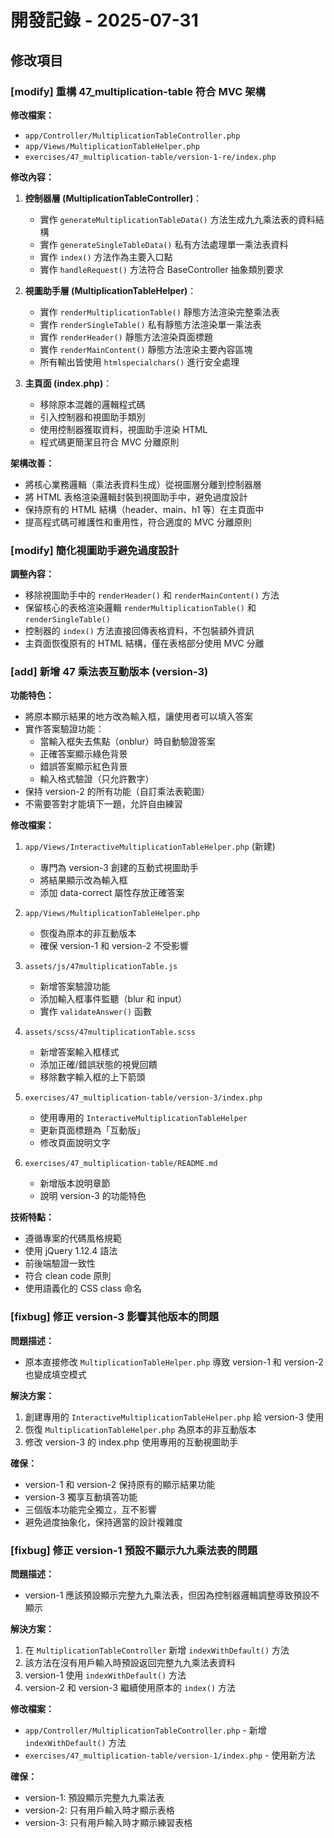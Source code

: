 # 開發記錄 - 2025-07-31

## 修改項目

### [modify] 重構 47_multiplication-table 符合 MVC 架構

**修改檔案：**

- `app/Controller/MultiplicationTableController.php`
- `app/Views/MultiplicationTableHelper.php`
- `exercises/47_multiplication-table/version-1-re/index.php`

**修改內容：**

1. **控制器層 (MultiplicationTableController)**：

   - 實作 `generateMultiplicationTableData()` 方法生成九九乘法表的資料結構
   - 實作 `generateSingleTableData()` 私有方法處理單一乘法表資料
   - 實作 `index()` 方法作為主要入口點
   - 實作 `handleRequest()` 方法符合 BaseController 抽象類別要求

2. **視圖助手層 (MultiplicationTableHelper)**：

   - 實作 `renderMultiplicationTable()` 靜態方法渲染完整乘法表
   - 實作 `renderSingleTable()` 私有靜態方法渲染單一乘法表
   - 實作 `renderHeader()` 靜態方法渲染頁面標題
   - 實作 `renderMainContent()` 靜態方法渲染主要內容區塊
   - 所有輸出皆使用 `htmlspecialchars()` 進行安全處理

3. **主頁面 (index.php)**：
   - 移除原本混雜的邏輯程式碼
   - 引入控制器和視圖助手類別
   - 使用控制器獲取資料，視圖助手渲染 HTML
   - 程式碼更簡潔且符合 MVC 分離原則

**架構改善：**

- 將核心業務邏輯（乘法表資料生成）從視圖層分離到控制器層
- 將 HTML 表格渲染邏輯封裝到視圖助手中，避免過度設計
- 保持原有的 HTML 結構（header、main、h1 等）在主頁面中
- 提高程式碼可維護性和重用性，符合適度的 MVC 分離原則

### [modify] 簡化視圖助手避免過度設計

**調整內容：**

- 移除視圖助手中的 `renderHeader()` 和 `renderMainContent()` 方法
- 保留核心的表格渲染邏輯 `renderMultiplicationTable()` 和 `renderSingleTable()`
- 控制器的 `index()` 方法直接回傳表格資料，不包裝額外資訊
- 主頁面恢復原有的 HTML 結構，僅在表格部分使用 MVC 分離

### [add] 新增 47 乘法表互動版本 (version-3)

**功能特色：**

- 將原本顯示結果的地方改為輸入框，讓使用者可以填入答案
- 實作答案驗證功能：
  - 當輸入框失去焦點（onblur）時自動驗證答案
  - 正確答案顯示綠色背景
  - 錯誤答案顯示紅色背景
  - 輸入格式驗證（只允許數字）
- 保持 version-2 的所有功能（自訂乘法表範圍）
- 不需要答對才能填下一題，允許自由練習

**修改檔案：**

1. `app/Views/InteractiveMultiplicationTableHelper.php` (新建)

   - 專門為 version-3 創建的互動式視圖助手
   - 將結果顯示改為輸入框
   - 添加 data-correct 屬性存放正確答案

2. `app/Views/MultiplicationTableHelper.php`

   - 恢復為原本的非互動版本
   - 確保 version-1 和 version-2 不受影響

3. `assets/js/47multiplicationTable.js`

   - 新增答案驗證功能
   - 添加輸入框事件監聽（blur 和 input）
   - 實作 `validateAnswer()` 函數

4. `assets/scss/47multiplicationTable.scss`

   - 新增答案輸入框樣式
   - 添加正確/錯誤狀態的視覺回饋
   - 移除數字輸入框的上下箭頭

5. `exercises/47_multiplication-table/version-3/index.php`

   - 使用專用的 `InteractiveMultiplicationTableHelper`
   - 更新頁面標題為「互動版」
   - 修改頁面說明文字

6. `exercises/47_multiplication-table/README.md`
   - 新增版本說明章節
   - 說明 version-3 的功能特色

**技術特點：**

- 遵循專案的代碼風格規範
- 使用 jQuery 1.12.4 語法
- 前後端驗證一致性
- 符合 clean code 原則
- 使用語義化的 CSS class 命名

### [fixbug] 修正 version-3 影響其他版本的問題

**問題描述：**

- 原本直接修改 `MultiplicationTableHelper.php` 導致 version-1 和 version-2 也變成填空模式

**解決方案：**

1. 創建專用的 `InteractiveMultiplicationTableHelper.php` 給 version-3 使用
2. 恢復 `MultiplicationTableHelper.php` 為原本的非互動版本
3. 修改 version-3 的 index.php 使用專用的互動視圖助手

**確保：**

- version-1 和 version-2 保持原有的顯示結果功能
- version-3 獨享互動填答功能
- 三個版本功能完全獨立，互不影響
- 避免過度抽象化，保持適當的設計複雜度

### [fixbug] 修正 version-1 預設不顯示九九乘法表的問題

**問題描述：**

- version-1 應該預設顯示完整九九乘法表，但因為控制器邏輯調整導致預設不顯示

**解決方案：**

1. 在 `MultiplicationTableController` 新增 `indexWithDefault()` 方法
2. 該方法在沒有用戶輸入時預設返回完整九九乘法表資料
3. version-1 使用 `indexWithDefault()` 方法
4. version-2 和 version-3 繼續使用原本的 `index()` 方法

**修改檔案：**

- `app/Controller/MultiplicationTableController.php` - 新增 `indexWithDefault()` 方法
- `exercises/47_multiplication-table/version-1/index.php` - 使用新方法

**確保：**

- version-1: 預設顯示完整九九乘法表
- version-2: 只有用戶輸入時才顯示表格
- version-3: 只有用戶輸入時才顯示練習表格
